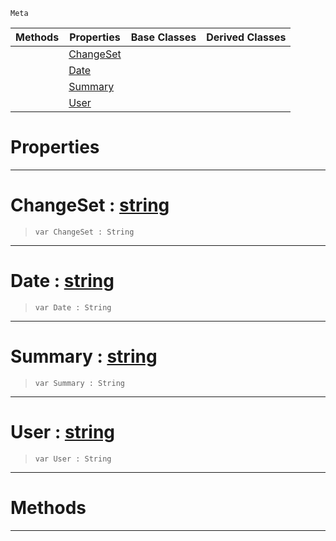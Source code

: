  `Meta`

|Methods|Properties|Base Classes|Derived Classes|
|---|---|---|---|
| |[ ChangeSet](https://github.com/ZilchEngine/ZilchDocs/blob/master/code_reference/class_reference/revision.md#changeset-zilch-engine-do)| | |
| |[ Date](https://github.com/ZilchEngine/ZilchDocs/blob/master/code_reference/class_reference/revision.md#date-zilch-engine-documen)| | |
| |[ Summary](https://github.com/ZilchEngine/ZilchDocs/blob/master/code_reference/class_reference/revision.md#summary-zilch-engine-docu)| | |
| |[ User](https://github.com/ZilchEngine/ZilchDocs/blob/master/code_reference/class_reference/revision.md#user-zilch-engine-documen)| | |


 #  Properties


---  
 #  ChangeSet : [string](https://github.com/ZilchEngine/ZilchDocs/blob/master/code_reference/nada_base_types/string.md)

> 
> ``` lang=cpp, name=Nada
> var ChangeSet : String


---  
 #  Date : [string](https://github.com/ZilchEngine/ZilchDocs/blob/master/code_reference/nada_base_types/string.md)

> 
> ``` lang=cpp, name=Nada
> var Date : String


---  
 #  Summary : [string](https://github.com/ZilchEngine/ZilchDocs/blob/master/code_reference/nada_base_types/string.md)

> 
> ``` lang=cpp, name=Nada
> var Summary : String


---  
 #  User : [string](https://github.com/ZilchEngine/ZilchDocs/blob/master/code_reference/nada_base_types/string.md)

> 
> ``` lang=cpp, name=Nada
> var User : String


---  
 #  Methods


---  
 

 